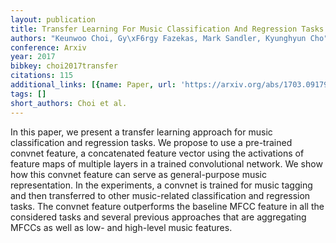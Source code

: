 ```yaml
---
layout: publication
title: Transfer Learning For Music Classification And Regression Tasks
authors: "Keunwoo Choi, Gy\xF6rgy Fazekas, Mark Sandler, Kyunghyun Cho"
conference: Arxiv
year: 2017
bibkey: choi2017transfer
citations: 115
additional_links: [{name: Paper, url: 'https://arxiv.org/abs/1703.09179'}]
tags: []
short_authors: Choi et al.
---
```

In this paper, we present a transfer learning approach for music
classification and regression tasks. We propose to use a pre-trained convnet
feature, a concatenated feature vector using the activations of feature maps of
multiple layers in a trained convolutional network. We show how this convnet
feature can serve as general-purpose music representation. In the experiments,
a convnet is trained for music tagging and then transferred to other
music-related classification and regression tasks. The convnet feature
outperforms the baseline MFCC feature in all the considered tasks and several
previous approaches that are aggregating MFCCs as well as low- and high-level
music features.
